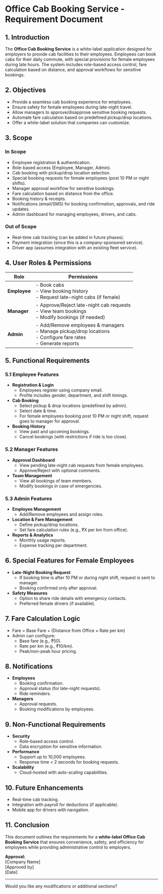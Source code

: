 # **Office Cab Booking Service - Requirement Document**  

## **1. Introduction**  
The **Office Cab Booking Service** is a white-label application designed for employers to provide cab facilities to their employees. Employees can book cabs for their daily commute, with special provisions for female employees during late hours. The system includes role-based access control, fare calculation based on distance, and approval workflows for sensitive bookings.  

## **2. Objectives**  
- Provide a seamless cab booking experience for employees.  
- Ensure safety for female employees during late-night travel.  
- Allow managers to approve/disapprove sensitive booking requests.  
- Automate fare calculation based on predefined pickup/drop locations.  
- Offer a white-label solution that companies can customize.  

## **3. Scope**  
### **In Scope**  
- Employee registration & authentication.  
- Role-based access (Employee, Manager, Admin).  
- Cab booking with pickup/drop location selection.  
- Special booking requests for female employees (post 10 PM or night shifts).  
- Manager approval workflow for sensitive bookings.  
- Fare calculation based on distance from the office.  
- Booking history & receipts.  
- Notifications (email/SMS) for booking confirmation, approvals, and ride updates.  
- Admin dashboard for managing employees, drivers, and cabs.  

### **Out of Scope**  
- Real-time cab tracking (can be added in future phases).  
- Payment integration (since this is a company-sponsored service).  
- Driver app (assumes integration with an existing fleet service).  

## **4. User Roles & Permissions**  
| **Role**       | **Permissions** |  
|---------------|----------------|  
| **Employee**  | - Book cabs <br> - View booking history <br> - Request late-night cabs (if female) |  
| **Manager**   | - Approve/Reject late-night cab requests <br> - View team bookings <br> - Modify bookings (if needed) |  
| **Admin**     | - Add/Remove employees & managers <br> - Manage pickup/drop locations <br> - Configure fare rates <br> - Generate reports |  

## **5. Functional Requirements**  
### **5.1 Employee Features**  
- **Registration & Login**  
  - Employees register using company email.  
  - Profile includes gender, department, and shift timings.  
- **Cab Booking**  
  - Select pickup & drop locations (predefined by admin).  
  - Select date & time.  
  - For female employees booking post 10 PM or night shift, request goes to manager for approval.  
- **Booking History**  
  - View past and upcoming bookings.  
  - Cancel bookings (with restrictions if ride is too close).  

### **5.2 Manager Features**  
- **Approval Dashboard**  
  - View pending late-night cab requests from female employees.  
  - Approve/Reject with optional comments.  
- **Team Management**  
  - View all bookings of team members.  
  - Modify bookings in case of emergencies.  

### **5.3 Admin Features**  
- **Employee Management**  
  - Add/Remove employees and assign roles.  
- **Location & Fare Management**  
  - Define pickup/drop locations.  
  - Set fare calculation rules (e.g., ₹X per km from office).  
- **Reports & Analytics**  
  - Monthly usage reports.  
  - Expense tracking per department.  

## **6. Special Features for Female Employees**  
- **Late-Night Booking Request**  
  - If booking time is after 10 PM or during night shift, request is sent to manager.  
  - Booking confirmed only after approval.  
- **Safety Measures**  
  - Option to share ride details with emergency contacts.  
  - Preferred female drivers (if available).  

## **7. Fare Calculation Logic**  
- Fare = Base Fare + (Distance from Office × Rate per km)  
- Admin can configure:  
  - Base fare (e.g., ₹50).  
  - Rate per km (e.g., ₹10/km).  
  - Peak/non-peak hour pricing.  

## **8. Notifications**  
- **Employees**  
  - Booking confirmation.  
  - Approval status (for late-night requests).  
  - Ride reminders.  
- **Managers**  
  - Approval requests.  
  - Booking modifications by employees.  

## **9. Non-Functional Requirements**  
- **Security**  
  - Role-based access control.  
  - Data encryption for sensitive information.  
- **Performance**  
  - Support up to 10,000 employees.  
  - Response time < 2 seconds for booking requests.  
- **Scalability**  
  - Cloud-hosted with auto-scaling capabilities.  

## **10. Future Enhancements**  
- Real-time cab tracking.  
- Integration with payroll for deductions (if applicable).  
- Mobile app for drivers with navigation.  

## **11. Conclusion**  
This document outlines the requirements for a **white-label Office Cab Booking Service** that ensures convenience, safety, and efficiency for employees while providing administrative control to employers.  

**Approval:**  
[Company Name]  
[Approved by]  
[Date]  

---
Would you like any modifications or additional sections?